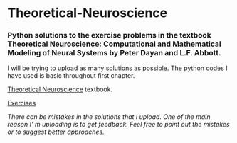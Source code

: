 # Theoretical-Neuroscience

### Python solutions to the exercise problems in the textbook Theoretical Neuroscience: Computational and Mathematical Modeling of Neural Systems by Peter Dayan and L.F. Abbott.

I will be trying to upload as many solutions as possible. The python codes I have used is basic throughout first chapter.

[Theoretical Neuroscience](http://www.gatsby.ucl.ac.uk/~lmate/biblio/dayanabbott.pdf) textbook.

[Exercises](http://www.gatsby.ucl.ac.uk/~dayan/book/exercises.html)

*There can be mistakes in the solutions that I upload. One of the main reason I' m uploading is to get feedback. Feel free to point out the mistakes or to suggest better approaches.*
